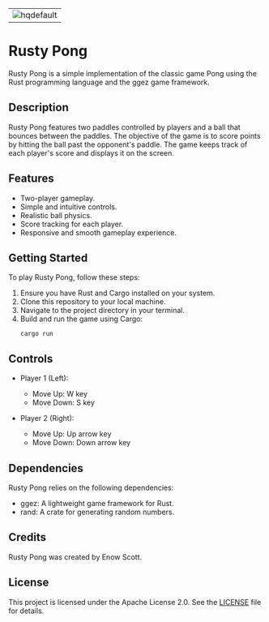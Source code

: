 
<table>
  <tr>
    <td align="center">
      <img src="https://github.com/Blindspot22/Rusty_Pong/assets/148756598/1d233c6c-d274-4bfe-98da-fd5af287f8ee" alt="hqdefault" />
    </td>
  </tr>
</table>

# Rusty Pong


Rusty Pong is a simple implementation of the classic game Pong using the Rust programming language and the ggez game framework.

## Description

Rusty Pong features two paddles controlled by players and a ball that bounces between the paddles. The objective of the game is to score points by hitting the ball past the opponent's paddle. The game keeps track of each player's score and displays it on the screen.

## Features

- Two-player gameplay.
- Simple and intuitive controls.
- Realistic ball physics.
- Score tracking for each player.
- Responsive and smooth gameplay experience.

## Getting Started


To play Rusty Pong, follow these steps:

1. Ensure you have Rust and Cargo installed on your system.
2. Clone this repository to your local machine.
3. Navigate to the project directory in your terminal.
4. Build and run the game using Cargo:
   ```
   cargo run
   ```

## Controls

- Player 1 (Left):
  - Move Up: W key
  - Move Down: S key

- Player 2 (Right):
  - Move Up: Up arrow key
  - Move Down: Down arrow key

## Dependencies


Rusty Pong relies on the following dependencies:

- ggez: A lightweight game framework for Rust.
- rand: A crate for generating random numbers.


## Credits

Rusty Pong was created by Enow Scott.

## License

This project is licensed under the Apache License 2.0. See the [LICENSE](http://www.apache.org/licenses/) file for details.
